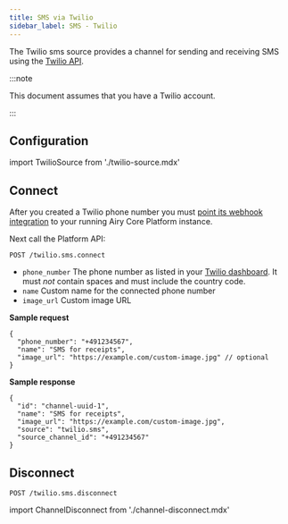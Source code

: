 ```yaml
---
title: SMS via Twilio
sidebar_label: SMS - Twilio
---
```


The Twilio sms source provides a channel for sending and receiving SMS using the
[Twilio API](https://www.twilio.com/).

:::note

This document assumes that you have a Twilio account.

:::

## Configuration

import TwilioSource from './twilio-source.mdx'

<TwilioSource />

## Connect

After you created a Twilio phone number you must [point its webhook
integration](https://www.twilio.com/docs/sms/tutorials/how-to-receive-and-reply-java#configure-your-webhook-url)
to your running Airy Core Platform instance.

Next call the Platform API:

```
POST /twilio.sms.connect
```

- `phone_number` The phone number as listed in your [Twilio
  dashboard](https://www.twilio.com/console/phone-numbers/). It must _not_ contain
  spaces and must include the country code.
- `name` Custom name for the connected phone number
- `image_url` Custom image URL

**Sample request**

```json5
{
  "phone_number": "+491234567",
  "name": "SMS for receipts",
  "image_url": "https://example.com/custom-image.jpg" // optional
}
```

**Sample response**

```json5
{
  "id": "channel-uuid-1",
  "name": "SMS for receipts",
  "image_url": "https://example.com/custom-image.jpg",
  "source": "twilio.sms",
  "source_channel_id": "+491234567"
}
```

## Disconnect

```
POST /twilio.sms.disconnect
```

import ChannelDisconnect from './channel-disconnect.mdx'

<ChannelDisconnect />